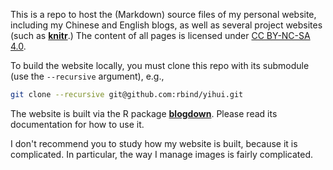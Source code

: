 This is a repo to host the (Markdown) source files of my personal website, including my Chinese and English blogs, as well as several project websites (such as [**knitr**](https://github.com/yihui/knitr).) The content of all pages is licensed under [CC BY-NC-SA 4.0](http://creativecommons.org/licenses/by-nc-sa/4.0/).

To build the website locally, you must clone this repo with its submodule (use the `--recursive` argument), e.g.,

```bash
git clone --recursive git@github.com:rbind/yihui.git
```

The website is built via the R package [**blogdown**](https://github.com/rstudio/blogdown). Please read its documentation for how to use it.

I don't recommend you to study how my website is built, because it is complicated. In particular, the way I manage images is fairly complicated.
